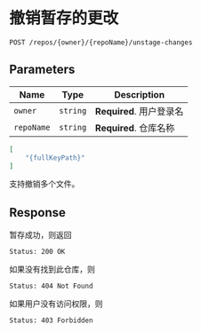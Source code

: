 # 撤销暂存的更改

```text
POST /repos/{owner}/{repoName}/unstage-changes
```

## Parameters

| Name       | Type     | Description              |
| ---------- | -------- | ------------------------ |
| `owner`    | `string` | **Required**. 用户登录名 |
| `repoName` | `string` | **Required**. 仓库名称   |

```json
[
    "{fullKeyPath}"
]
```

支持撤销多个文件。

## Response

暂存成功，则返回

```text
Status: 200 OK
```

如果没有找到此仓库，则

```text
Status: 404 Not Found
```

如果用户没有访问权限，则

```text
Status: 403 Forbidden
```